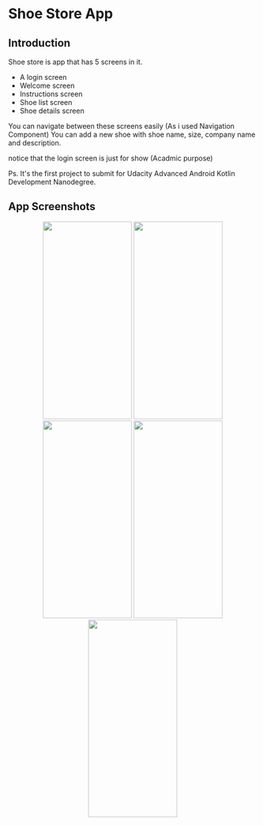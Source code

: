 Shoe Store App
===============


Introduction
------------
Shoe store is app that has 5 screens in it.
 - A login screen
 - Welcome screen
 - Instructions screen
 - Shoe list screen
 - Shoe details screen
 
You can navigate between these screens easily (As i used Navigation Component)
You can add a new shoe with shoe name, size, company name and description.

notice that the login screen is just for show (Acadmic purpose)

Ps. It's the first project to submit for Udacity Advanced Android Kotlin Development Nanodegree. 

App Screenshots
---------------
<p align="center">
 <img src="https://user-images.githubusercontent.com/14341736/205296091-4791c3f8-d92f-4e3a-a290-016f4f92305d.jpg" width="180" height="400">
 <img src="https://user-images.githubusercontent.com/14341736/205296099-c587cb26-ced2-465c-9372-5b5914248692.jpg" width="180" height="400">
 <img src="https://user-images.githubusercontent.com/14341736/205296110-dd91ab3a-4780-487b-8386-59b3676f5989.jpeg" width="180" height="400">
 <img src="https://user-images.githubusercontent.com/14341736/205296113-f379dc87-d0d7-47ea-a09b-f7de3fc7626c.jpeg" width="180" height="400">
 <img src="https://user-images.githubusercontent.com/14341736/205296114-0f22cad7-6dd7-4820-9833-9d881e94621e.jpeg" width="180" height="400">
</p>


